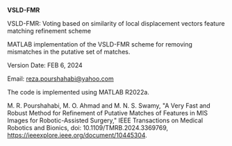 **VSLD-FMR**

VSLD-FMR: Voting based on similarity of local displacement vectors feature matching refinement scheme 

MATLAB implementation of the VSLD-FMR scheme for removing mismatches in the putative set of matches.

Version Date: FEB 6, 2024

Email: reza.pourshahabi@yahoo.com

The code is implemented using MATLAB R2022a.

M. R. Pourshahabi, M. O. Ahmad and M. N. S. Swamy, "A Very Fast and Robust Method for Refinement of Putative Matches of Features in MIS Images for Robotic-Assisted Surgery," IEEE Transactions on Medical Robotics and Bionics, doi: 10.1109/TMRB.2024.3369769, https://ieeexplore.ieee.org/document/10445304.
